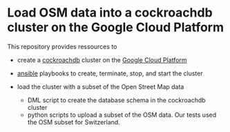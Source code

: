 # Load OSM data into a cockroachdb cluster on the Google Cloud Platform

This repository provides ressources to

* create a [cockroachdb](https://www.cockroachlabs.com) cluster on the [Google Cloud Platform ](https://cloud.google.com/?)

* [ansible](https://www.ansible.com/) playbooks to create, terminate, stop, and start the cluster

* load the cluster with a subset of the Open Street Map data 

    * DML script to create the database schema in the cockroachdb cluster
    * python scripts to upload a subset of the OSM data. Our tests used the OSM subset for Switzerland.




